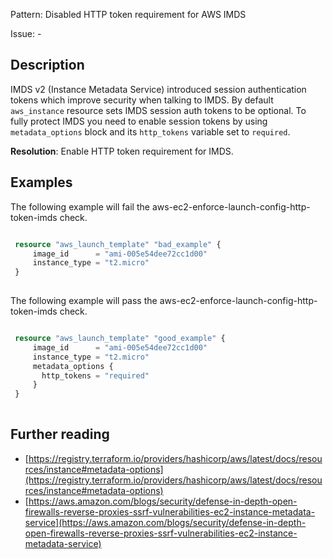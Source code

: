 Pattern: Disabled HTTP token requirement for AWS IMDS

Issue: -

## Description

IMDS v2 (Instance Metadata Service) introduced session authentication tokens which improve security when talking to IMDS.
By default `aws_instance` resource sets IMDS session auth tokens to be optional. 
To fully protect IMDS you need to enable session tokens by using `metadata_options` block and its `http_tokens` variable set to `required`.

**Resolution**: Enable HTTP token requirement for IMDS.

## Examples

The following example will fail the aws-ec2-enforce-launch-config-http-token-imds check.

```terraform

 resource "aws_launch_template" "bad_example" {
	 image_id      = "ami-005e54dee72cc1d00"
	 instance_type = "t2.micro"
 }
 
```

The following example will pass the aws-ec2-enforce-launch-config-http-token-imds check.
```terraform

 resource "aws_launch_template" "good_example" {
	 image_id      = "ami-005e54dee72cc1d00"
	 instance_type = "t2.micro"
	 metadata_options {
	   http_tokens = "required"
	 }	
 }
 
```

## Further reading

- [https://registry.terraform.io/providers/hashicorp/aws/latest/docs/resources/instance#metadata-options](https://registry.terraform.io/providers/hashicorp/aws/latest/docs/resources/instance#metadata-options)
- [https://aws.amazon.com/blogs/security/defense-in-depth-open-firewalls-reverse-proxies-ssrf-vulnerabilities-ec2-instance-metadata-service](https://aws.amazon.com/blogs/security/defense-in-depth-open-firewalls-reverse-proxies-ssrf-vulnerabilities-ec2-instance-metadata-service)